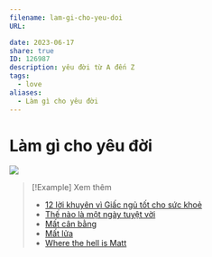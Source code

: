 ```yaml
---
filename: lam-gi-cho-yeu-doi
URL: 

date: 2023-06-17
share: true
ID: 126987
description: yêu đời từ A đến Z
tags:
  - love
aliases:
  - Làm gì cho yêu đời
---
```

# Làm gì cho yêu đời
![](https://i.imgur.com/gGsdMMt.jpg)

> [!Example] Xem thêm
> - [12 lời khuyên vì Giấc ngủ tốt cho sức khoẻ](./12-loi-khuyen-vi-giac-ngu-tot-cho-suc-khoe.md)
> - [Thế nào là một ngày tuyệt vời](./the-nao-la-mot-ngay-tuyet-voi.md)
> - [Mất cân bằng](./mat-can-bang.md)
> - [Mất lửa](./mat-lua.md)
> - [Where the hell is Matt](./where-the-hell-is-matt.md)